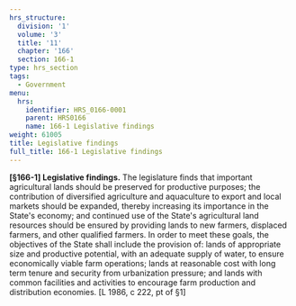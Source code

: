 ```yaml
---
hrs_structure:
  division: '1'
  volume: '3'
  title: '11'
  chapter: '166'
  section: 166-1
type: hrs_section
tags:
  - Government
menu:
  hrs:
    identifier: HRS_0166-0001
    parent: HRS0166
    name: 166-1 Legislative findings
weight: 61005
title: Legislative findings
full_title: 166-1 Legislative findings
---
```

**[§166-1] Legislative findings.** The legislature finds that important agricultural lands should be preserved for productive purposes; the contribution of diversified agriculture and aquaculture to export and local markets should be expanded, thereby increasing its importance in the State's economy; and continued use of the State's agricultural land resources should be ensured by providing lands to new farmers, displaced farmers, and other qualified farmers. In order to meet these goals, the objectives of the State shall include the provision of: lands of appropriate size and productive potential, with an adequate supply of water, to ensure economically viable farm operations; lands at reasonable cost with long term tenure and security from urbanization pressure; and lands with common facilities and activities to encourage farm production and distribution economies. [L 1986, c 222, pt of §1]